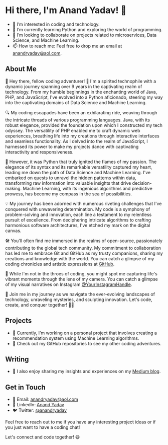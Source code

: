 # Hi there, I'm Anand Yadav! 👋

- 👀 I’m interested in coding and technology.
- 🌱 I’m currently learning Python and exploring the world of programming.
- 💞️ I’m looking to collaborate on projects related to microservices, Data Science, and Machine Learning.
- 📫 How to reach me: Feel free to drop me an email at anandryadav@aol.com.

## About Me

👋 Hey there, fellow coding adventurer! 🚀 I'm a spirited technophile with a dynamic journey spanning over 9 years in the captivating realm of technology. From my humble beginnings in the enchanting world of Java, PHP, and JavaScript, I've evolved into a Python aficionado, steering my way into the captivating domains of Data Science and Machine Learning.

🔍 My coding escapades have been an exhilarating ride, weaving through the intricate threads of various programming languages. Java, with its robust elegance, provided the foundation upon which I constructed my tech odyssey. The versatility of PHP enabled me to craft dynamic web experiences, breathing life into my creations through interactive interfaces and seamless functionality. As I delved into the realm of JavaScript, I harnessed its power to make my projects dance with captivating interactivity and responsiveness.

🐍 However, it was Python that truly ignited the flames of my passion. The elegance of its syntax and its remarkable versatility captured my heart, leading me down the path of Data Science and Machine Learning. I've embarked on quests to unravel the hidden patterns within data, transforming raw information into valuable insights that drive decision-making. Machine Learning, with its ingenious algorithms and predictive prowess, has become my compass in the sea of possibilities.

💡 My journey has been adorned with numerous riveting challenges that I've conquered with unwavering determination. My code is a symphony of problem-solving and innovation, each line a testament to my relentless pursuit of excellence. From deciphering intricate algorithms to crafting harmonious software architectures, I've etched my mark on the digital canvas.

🛠️ You'll often find me immersed in the realms of open-source, passionately contributing to the global tech community. My commitment to collaboration has led me to embrace Git and GitHub as my trusty companions, sharing my creations and knowledge with the world. You can catch a glimpse of my coding chronicles and artistic expressions at [GitHub](https://github.com/anandryadav).

📸 While I'm not in the throes of coding, you might spot me capturing life's vibrant moments through the lens of my camera. You can catch a glimpse of my visual narratives on Instagram [@YourInstagramHandle](https://www.instagram.com/anandryadav/).

🌌 Join me in my journey as we navigate the ever-evolving landscapes of technology, unraveling mysteries, and sculpting innovation. Let's code, create, and conquer together! 🚀✨
## Projects

- 🚀 Currently, I'm working on a personal project that involves creating a recommendation system using Machine Learning algorithms.
- 🌟 Check out my GitHub repositories to see my other coding adventures.

## Writing

- 📝 I also enjoy sharing my insights and experiences on my [Medium blog](https://medium.com/@aanandryadav).

## Get in Touch

- 📧 Email: anandryadav@aol.com
- 🔗 LinkedIn: [Anand Yadav](https://www.linkedin.com/in/anandryadav)
- 🐦 Twitter: [@anandryadav](https://twitter.com/anandryadav)

Feel free to reach out to me if you have any interesting project ideas or if you just want to have a coding chat!

Let's connect and code together! 😄


<!---
anandryadav/anandryadav is a ✨ special ✨ repository because its `README.md` (this file) appears on your GitHub profile.
You can click the Preview link to take a look at your changes.
--->
